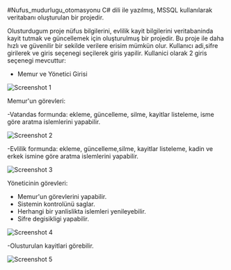 #Nufus_mudurlugu_otomasyonu
C# dili ile yazılmış, MSSQL kullanılarak veritabanı oluşturulan bir projedir.  

Olusturdugum proje nüfus bilgilerini, evlilik kayit bilgilerini veritabaninda kayit tutmak ve güncellemek için oluşturulmuş bir projedir. Bu proje ile daha hızlı ve güvenilir bir sekilde verilere erisim mümkün olur.
Kullanıcı adi,sifre girilerek ve giris seçenegi seçilerek giris yapilir.
Kullanici olarak 2 giris seçenegi mevcuttur:
  - Memur ve Yönetici Girisi
    
![Screenshot 1](Screenshots/LOGİN.PNG)

Memur'un görevleri:

-Vatandas formunda: ekleme, güncelleme, silme, kayitlar listeleme, isme göre aratma islemlerini yapabilir.

![Screenshot 2](Screenshots/vatandas.PNG)

-Evlilik formunda: ekleme, güncelleme,silme, kayitlar listeleme, kadin ve erkek ismine göre aratma islemlerini yapabilir.

![Screenshot 3](Screenshots/evlilik.PNG)

Yöneticinin görevleri:

- Memur'un görevlerini yapabilir.
- Sistemin kontrolünü saglar. 
- Herhangi bir yanlislikta islemleri yenileyebilir.
- Sifre degisikligi yapabilir.

![Screenshot 4](Screenshots/sifredegistir.PNG)

-Olusturulan kayitlari görebilir.

![Screenshot 5](Screenshots/kayıtlistesi.PNG)

